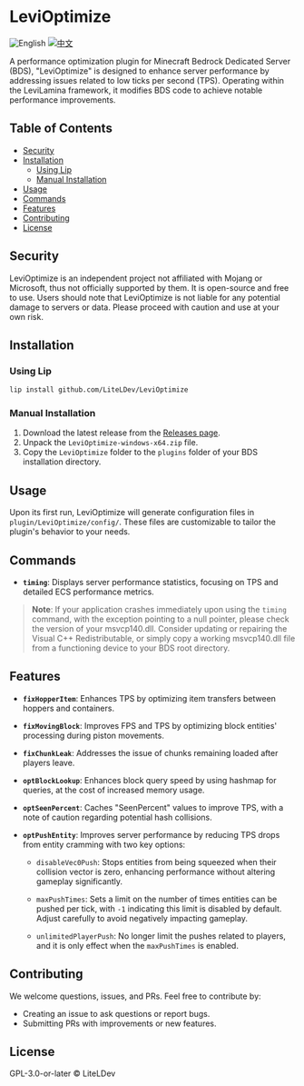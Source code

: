 # LeviOptimize

![English](https://img.shields.io/badge/English-inactive?style=for-the-badge)
[![中文](https://img.shields.io/badge/简体中文-informational?style=for-the-badge)](README.zh.md)

A performance optimization plugin for Minecraft Bedrock Dedicated Server (BDS), "LeviOptimize" is designed to enhance server performance by addressing issues related to low ticks per second (TPS). Operating within the LeviLamina framework, it modifies BDS code to achieve notable performance improvements.

## Table of Contents

- [Security](#security)
- [Installation](#installation)
  - [Using Lip](#using-lip)
  - [Manual Installation](#manual-installation)
- [Usage](#usage)
- [Commands](#commands)
- [Features](#features)
- [Contributing](#contributing)
- [License](#license)

## Security

LeviOptimize is an independent project not affiliated with Mojang or Microsoft, thus not officially supported by them. It is open-source and free to use. Users should note that LeviOptimize is not liable for any potential damage to servers or data. Please proceed with caution and use at your own risk.

## Installation

### Using Lip

```sh
lip install github.com/LiteLDev/LeviOptimize
```

### Manual Installation

1. Download the latest release from the [Releases page](https://github.com/LiteLDev/LeviOptimize/releases).
2. Unpack the `LeviOptimize-windows-x64.zip` file.
3. Copy the `LeviOptimize` folder to the `plugins` folder of your BDS installation directory.

## Usage

Upon its first run, LeviOptimize will generate configuration files in `plugin/LeviOptimize/config/`. These files are customizable to tailor the plugin's behavior to your needs.

## Commands

- **`timing`**: Displays server performance statistics, focusing on TPS and detailed ECS performance metrics.

> **Note**: If your application crashes immediately upon using the `timing` command, with the exception pointing to a null pointer, please check the version of your msvcp140.dll. Consider updating or repairing the Visual C++ Redistributable, or simply copy a working msvcp140.dll file from a functioning device to your BDS root directory.

## Features

- **`fixHopperItem`**: Enhances TPS by optimizing item transfers between hoppers and containers.
- **`fixMovingBlock`**: Improves FPS and TPS by optimizing block entities' processing during piston movements.
- **`fixChunkLeak`**: Addresses the issue of chunks remaining loaded after players leave.
- **`optBlockLookup`**: Enhances block query speed by using hashmap for queries, at the cost of increased memory usage.
- **`optSeenPercent`**: Caches "SeenPercent" values to improve TPS, with a note of caution regarding potential hash collisions.
- **`optPushEntity`**: Improves server performance by reducing TPS drops from entity cramming with two key options:

  - `disableVec0Push`: Stops entities from being squeezed when their collision vector is zero, enhancing performance without altering gameplay significantly.

  - `maxPushTimes`: Sets a limit on the number of times entities can be pushed per tick, with `-1` indicating this limit is disabled by default. Adjust carefully to avoid negatively impacting gameplay.

  - `unlimitedPlayerPush`: No longer limit the pushes related to players, and it is only effect when the `maxPushTimes` is enabled.

## Contributing

We welcome questions, issues, and PRs. Feel free to contribute by:

- Creating an issue to ask questions or report bugs.
- Submitting PRs with improvements or new features.

## License

GPL-3.0-or-later © LiteLDev

